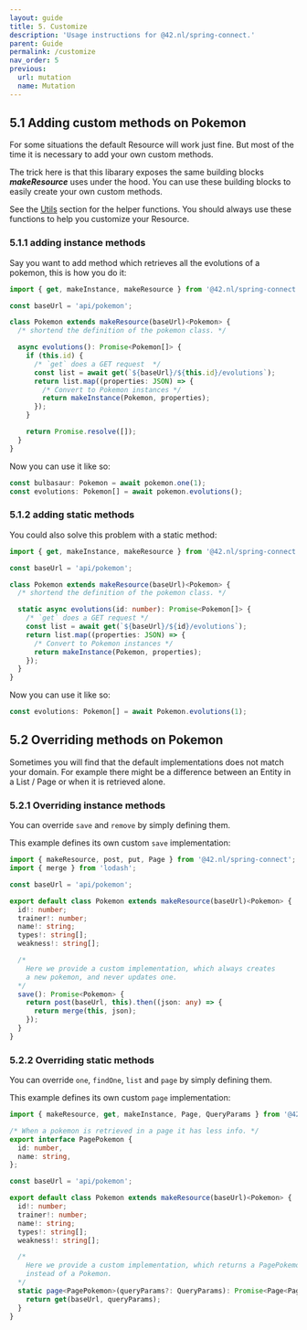 ```yaml
---
layout: guide
title: 5. Customize
description: 'Usage instructions for @42.nl/spring-connect.'
parent: Guide
permalink: /customize
nav_order: 5
previous:
  url: mutation
  name: Mutation
---
```


## 5.1 Adding custom methods on Pokemon

For some situations the default Resource will work just fine.
But most of the time it is necessary to add your own custom
methods. 

The trick here is that this libarary exposes the same building 
blocks **_makeResource_** uses under the hood. You can use these
building blocks to easily create your own custom methods.

See the [Utils](https://42bv.github.io/mad-spring-connect/utils) section for the
helper functions. You should always use these functions to help you customize your Resource.

### 5.1.1 adding instance methods

Say you want to add method which retrieves all the evolutions of a pokemon, 
this is how you do it:

```ts
import { get, makeInstance, makeResource } from '@42.nl/spring-connect';

const baseUrl = 'api/pokemon';

class Pokemon extends makeResource(baseUrl)<Pokemon> {
  /* shortend the definition of the pokemon class. */

  async evolutions(): Promise<Pokemon[]> {
    if (this.id) {
      /* `get` does a GET request  */
      const list = await get(`${baseUrl}/${this.id}/evolutions`);
      return list.map((properties: JSON) => {
        /* Convert to Pokemon instances */
        return makeInstance(Pokemon, properties);
      });
    }

    return Promise.resolve([]);
  }
}
```

Now you can use it like so:

```ts
const bulbasaur: Pokemon = await pokemon.one(1);
const evolutions: Pokemon[] = await pokemon.evolutions();
```

### 5.1.2 adding static methods

You could also solve this problem with a static method:

```ts
import { get, makeInstance, makeResource } from '@42.nl/spring-connect';

const baseUrl = 'api/pokemon';

class Pokemon extends makeResource(baseUrl)<Pokemon> {
  /* shortend the definition of the pokemon class. */

  static async evolutions(id: number): Promise<Pokemon[]> {
    /* `get` does a GET request */
    const list = await get(`${baseUrl}/${id}/evolutions`);
    return list.map((properties: JSON) => {
      /* Convert to Pokemon instances */
      return makeInstance(Pokemon, properties);
    });
  }
}
```

Now you can use it like so:

```ts
const evolutions: Pokemon[] = await Pokemon.evolutions(1);
```

## 5.2 Overriding methods on Pokemon

Sometimes you will find that the default implementations does not match
your domain. For example there might be a difference between an Entity
in a List / Page or when it is retrieved alone.

### 5.2.1 Overriding instance methods

You can override `save` and `remove` by simply defining them.

This example defines its own custom `save` implementation:

```ts
import { makeResource, post, put, Page } from '@42.nl/spring-connect';
import { merge } from 'lodash';

const baseUrl = 'api/pokemon';

export default class Pokemon extends makeResource(baseUrl)<Pokemon> {
  id!: number;
  trainer!: number;
  name!: string;
  types!: string[];
  weakness!: string[];

  /*
    Here we provide a custom implementation, which always creates
    a new pokemon, and never updates one.
  */
  save(): Promise<Pokemon> {
    return post(baseUrl, this).then((json: any) => {
      return merge(this, json);
    });
  }
}
```

### 5.2.2 Overriding static methods

You can override `one`, `findOne`, `list` and `page` by simply defining them.

This example defines its own custom `page` implementation:

```ts
import { makeResource, get, makeInstance, Page, QueryParams } from '@42.nl/spring-connect';

/* When a pokemon is retrieved in a page it has less info. */
export interface PagePokemon {
  id: number,
  name: string,
};

const baseUrl = 'api/pokemon';

export default class Pokemon extends makeResource(baseUrl)<Pokemon> {
  id!: number;
  trainer!: number;
  name!: string;
  types!: string[];
  weakness!: string[];

  /*
    Here we provide a custom implementation, which returns a PagePokemon
    instead of a Pokemon.
  */
  static page<PagePokemon>(queryParams?: QueryParams): Promise<Page<PagePokemon>> {
    return get(baseUrl, queryParams);
  }
}
```

